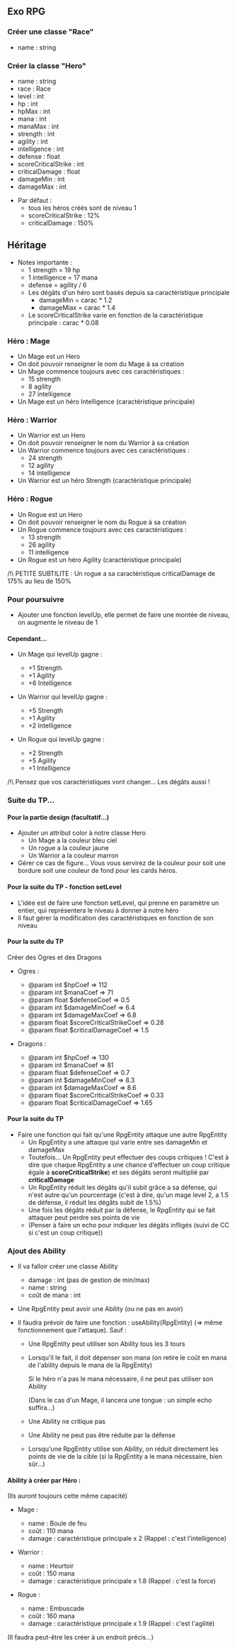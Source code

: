 
## Exo RPG

### Créer une classe "Race"

- name : string


### Créer la classe "Hero"

- name : string
- race : Race
- level : int
- hp : int
- hpMax : int 
- mana : int
- manaMax : int
- strength : int
- agility : int
- intelligence : int
- defense : float
- scoreCriticalStrike : int
- criticalDamage : float
- damageMin : int
- damageMax : int


* Par défaut :
    * tous les héros créés sont de niveau 1
    * scoreCriticalStrike : 12%
    * criticalDamage : 150%

## Héritage

* Notes importante :
  * 1 strength = 19 hp
  * 1 intelligence = 17 mana
  * defense = agility / 6
  * Les dégâts d'un héro sont basés depuis sa caractéristique principale
    * damageMin = carac * 1.2
    * damageMiax = carac * 1.4
  * Le scoreCriticalStrike varie en fonction de la caractéristique principale : carac * 0.08

### Héro : Mage

* Un Mage est un Hero
* On doit pouvoir renseigner le nom du Mage à sa création
* Un Mage commence toujours avec ces caractéristiques :
  * 15 strength
  * 8 agility
  * 27 intelligence
* Un Mage est un héro Intelligence (caractéristique principale)

### Héro : Warrior

* Un Warrior est un Hero
* On doit pouvoir renseigner le nom du Warrior à sa création
* Un Warrior commence toujours avec ces caractéristiques :
  * 24 strength
  * 12 agility
  * 14 intelligence
* Un Warrior est un héro Strength (caractéristique principale)

### Héro : Rogue

* Un Rogue est un Hero
* On doit pouvoir renseigner le nom du Rogue à sa création
* Un Rogue commence toujours avec ces caractéristiques :
  * 13 strength
  * 26 agility
  * 11 intelligence
* Un Rogue est un héro Agility (caractéristique principale)


/!\ PETITE SUBTILITE : Un rogue a sa caractéristique criticalDamage de 175% au lieu de 150%


### Pour poursuivre

* Ajouter une fonction levelUp, elle permet de faire une montée de niveau, on augmente le niveau de 1

#### Cependant...

* Un Mage qui levelUp gagne :
  * +1 Strength
  * +1 Agility
  * +6 Intelligence


* Un Warrior qui levelUp gagne :
  * +5 Strength
  * +1 Agility
  * +2 Intelligence


* Un Rogue qui levelUp gagne :
  * +2 Strength
  * +5 Agility
  * +1 Intelligence
  

/!\ Pensez que vos caractéristiques vont changer... Les dégâts aussi !


### Suite du TP...

#### Pour la partie design (facultatif...)

* Ajouter un attribut color à notre classe Hero
  * Un Mage a la couleur bleu ciel
  * Un rogue a la couleur jaune
  * Un Warrior a la couleur marron
* Gérer ce cas de figure... Vous vous servirez de la couleur pour soit une bordure soit une couleur de fond pour les cards héros.


#### Pour la suite du TP - fonction setLevel

* L'idée est de faire une fonction setLevel, qui prenne en paramètre un entier, qui représentera le niveau à donner à notre héro
* Il faut gérer la modification des caractéristiques en fonction de son niveau


#### Pour la suite du TP


Créer des Ogres et des Dragons

* Ogres :
   * @param int $hpCoef => 112
   * @param int $manaCoef => 71
   * @param float $defenseCoef => 0.5
   * @param int $damageMinCoef => 6.4
   * @param int $damageMaxCoef => 6.8
   * @param float $scoreCriticalStrikeCoef => 0.28
   * @param float $criticalDamageCoef => 1.5

* Dragons :
  * @param int $hpCoef => 130
  * @param int $manaCoef => 81
  * @param float $defenseCoef => 0.7
  * @param int $damageMinCoef => 8.3
  * @param int $damageMaxCoef => 8.6
  * @param float $scoreCriticalStrikeCoef => 0.33
  * @param float $criticalDamageCoef => 1.65


#### Pour la suite du TP

* Faire une fonction qui fait qu'une RpgEntity attaque une autre RpgEntity
  * Un RpgEntity a une attaque qui varie entre ses damageMin et damageMax
  * Toutefois... Un RpgEntity peut effectuer des coups critiques ! C'est à dire que chaque RpgEntity a une chance d'effectuer un coup critique égale à **scoreCriticalStrike**) et ses dégâts seront multiplié par **criticalDamage**   
  * Un RpgEntity réduit les dégâts qu'il subit grâce a sa défense, qui n'est autre qu'un pourcentage (c'est à dire, qu'un mage level 2, a 1.5 de défense, il réduit les dégâts subit de 1.5%)
  * Une fois les dégâts réduit par la défense, le RpgEntity qui se fait attaquer peut perdre ses points de vie
  * (Penser à faire un echo pour indiquer les dégâts infligés (suivi de CC si c'est un coup critique))
  

### Ajout des Ability

* Il va falloir créer une classe Ability
  * damage : int (pas de gestion de min/max)
  * name : string
  * coût de mana : int
  
* Une RpgEntity peut avoir une Ability (ou ne pas en avoir)

* Il faudra prévoir de faire une fonction : useAbility(RpgEntity)
  (=> même fonctionnement que l'attaque).
  Sauf :
  * Une RpgEntity peut utiliser son Ability tous les 3 tours
  * Lorsqu'il le fait, il doit dépenser son mana (on retire le coût en mana de l'ability depuis le mana de la RpgEntity)
    
    Si le héro n'a pas le mana nécessaire, il ne peut pas utiliser son Ability
    
    (Dans le cas d'un Mage, il lancera une tongue : un simple echo suffira...)
    
  * Une Ability ne critique pas
  * Une Ability ne peut pas être réduite par la défense
  * Lorsqu'une RpgEntity utilise son Ability, on réduit directement les points de vie de la cible (si la RpgEntity a le mana nécessaire, bien sûr...)

#### Ability à créer par Héro :

(Ils auront toujours cette même capacité)

* Mage : 
  * name : Boule de feu
  * coût : 110 mana
  * damage : caractéristique principale x 2 (Rappel : c'est l'intelligence)

* Warrior :
  * name : Heurtoir
  * coût : 150 mana
  * damage : caractéristique principale x 1.8 (Rappel : c'est la force)

* Rogue :
  * name : Embuscade
  * coût : 160 mana
  * damage : caractéristique principale x 1.9 (Rappel : c'est l'agilité)

(Il faudra peut-être les créer à un endroit précis...)
